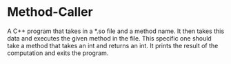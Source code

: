 Method-Caller
=============

A C++ program that takes in a *.so file and a method name. It then takes this data and executes the given method in the file. This specific one should take a method that takes an int and returns an int. It prints the result of the computation and exits the program.
